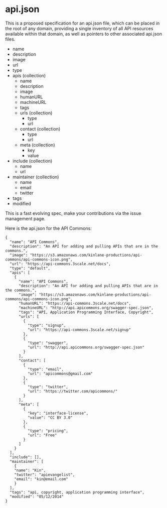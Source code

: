 api.json
========

This is a proposed specification for an api.json file, which can be placed in the root of any domain, providing a single inventory of all API resources available within that domain, as well as pointers to other associated api.json files.

* name
* description
* image
* url
* type
* apis (collection)
  * name
  * description
  * image
  * humanURL
  * machineURL
  * tags
  * urls (collection)
    * type
    * url
  * contact (collection)
    * type
    * url
  * meta (collection)
    * key
    * value
* include (collection)
    * name
    * url
* maintainer (collection)
  * name
  * email
  * twitter
* tags
* modified

This is a fast evolving spec, make your contributions via the issue management page. 

Here is the api.json for the API Commons:

```
{
  "name": "API Commons",
  "description": "An API for adding and pulling APIs that are in the commons.",
  "image": "https://s3.amazonaws.com/kinlane-productions/api-commons/api-commons-icon.png",
  "url": "https://api-commons.3scale.net/docs",
  "type": "default",
  "apis": [
    {
      "name": "API Commons",
      "description": "An API for adding and pulling APIs that are in the commons.",
      "image": "https://s3.amazonaws.com/kinlane-productions/api-commons/api-commons-icon.png",
      "humanURL": "https://api-commons.3scale.net/docs",
      "machineURL": "http://api.apicommons.org/swagger-spec.json",
      "tags": "API, Application Programming Interface, Copyright",
      "urls": [
        {
          "type": "signup",
          "url": "https://api-commons.3scale.net/signup"
        },
        {
          "type": "swagger",
          "url": "http://api.apicommons.org/swagger-spec.json"
        }
      ],
      "contact": [
        {
          "type": "email",
          "url": "apicommons@gmail.com"
        },
        {
          "type": "twitter",
          "url": "https://twitter.com/apicommons/"
        }
      ],
      "meta": [
        {
          "key": "interface-license",
          "value": "CC BY 3.0"
        },
        {
          "type": "pricing",
          "url": "Free"
        }
      ]
    }
  ],
  "include": [],
  "maintainer": [
    {
	"name": "Kin",
	"twitter": "apievangelist",
	"email": "kin@email.com"
    }
  ],
  "tags": "api, copyright, application programming interface",
  "modified": "05/12/2014"
}
```
